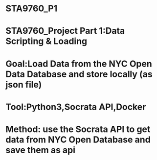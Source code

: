 # STA9760_P1
# STA9760_Project Part 1:Data Scripting & Loading
# Goal:Load Data from the NYC Open Data Database and store locally (as json file)
# Tool:Python3,Socrata API,Docker
# Method: use the Socrata API to get data from NYC Open Database and save them as api
